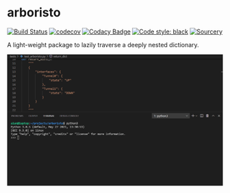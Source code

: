 # arboristo
[![Build Status](https://github.com/AlanAutomated/arboristo/workflows/CI/badge.svg)](https://github.com/AlanAutomated/arboristo/actions)
[![codecov](https://codecov.io/gh/AlanAutomated/arboristo/branch/main/graph/badge.svg?token=IYHABMICSN)](https://codecov.io/gh/AlanAutomated/arboristo) [![Codacy Badge](https://app.codacy.com/project/badge/Grade/7c212a68576d4536a08a4a448361b497)](https://www.codacy.com/gh/AlanAutomated/arboristo/dashboard?utm_source=github.com&amp;utm_medium=referral&amp;utm_content=AlanAutomated/arboristo&amp;utm_campaign=Badge_Grade) [![Code style: black](https://img.shields.io/badge/code%20style-black-000000.svg)](https://github.com/psf/black) [![Sourcery](https://img.shields.io/badge/Sourcery-enabled-brightgreen)](https://sourcery.ai)

A light-weight package to lazily traverse a deeply nested dictionary.

![demo](demo.gif)
